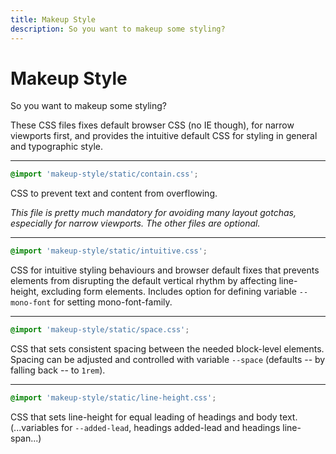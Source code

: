 ```yaml
---
title: Makeup Style
description: So you want to makeup some styling?
---
```


# Makeup Style

So you want to makeup some styling?

These CSS files fixes default browser CSS (no IE though), for narrow viewports first, and provides the intuitive default CSS for styling in general and typographic style.

---

```css
@import 'makeup-style/static/contain.css';
```

CSS to prevent text and content from overflowing.

*This file is pretty much mandatory for avoiding many layout gotchas, especially for narrow viewports. The other files are optional.*

---

```css
@import 'makeup-style/static/intuitive.css';
```

CSS for intuitive styling behaviours and browser default fixes that prevents elements from disrupting the default vertical rhythm by affecting line-height, excluding form elements. Includes option for defining variable `--mono-font` for setting mono-font-family.

---

```css
@import 'makeup-style/static/space.css';
```

CSS that sets consistent spacing between the needed block-level elements. Spacing can be adjusted and controlled with variable `--space` (defaults -- by falling back -- to `1rem`).

---

```css
@import 'makeup-style/static/line-height.css';
```

CSS that sets line-height for equal leading of headings and body text. (...variables for `--added-lead`, headings added-lead and headings line-span...)
